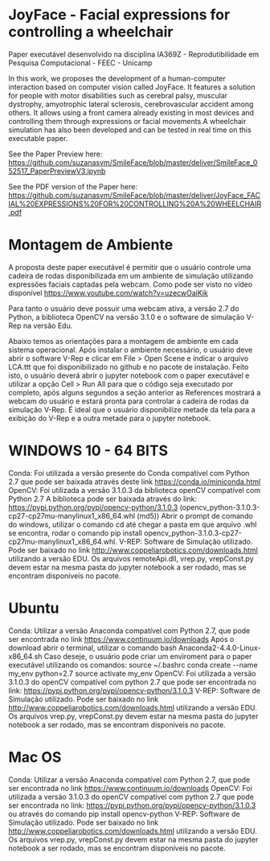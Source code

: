 # JoyFace - Facial expressions for controlling a wheelchair
Paper executável desenvolvido na disciplina IA369Z - Reprodutibilidade em Pesquisa Computacional - FEEC - Unicamp

In this work, we proposes the development of a human-computer interaction based on computer vision called JoyFace. It features a solution for people with motor disabilities such as cerebral palsy, muscular dystrophy, amyotrophic lateral sclerosis, cerebrovascular accident among others. It allows using a front camera already existing in most devices and controlling them through expressions or facial movements.A wheelchair simulation has also been developed and can be tested in real time on this executable paper.

See the Paper Preview here: https://github.com/suzanasvm/SmileFace/blob/master/deliver/SmileFace_052517_PaperPreviewV3.ipynb

See the PDF version of the Paper here: https://github.com/suzanasvm/SmileFace/blob/master/deliver/JoyFace_FACIAL%20EXPRESSIONS%20FOR%20CONTROLLING%20A%20WHEELCHAIR.pdf



# Montagem de Ambiente
A proposta deste paper executável é permitir que o usuário controle uma cadeira de rodas disponibilizada em um ambiente de simulação utilizando expressões faciais captadas pela webcam. 
Como pode ser visto no vídeo disponível https://www.youtube.com/watch?v=uzecwOaiKik

Para tanto o usuário deve possuir uma webcam ativa, a versão 2.7 do Python, a biblioteca OpenCV na versão 3.1.0 e o software de simulação V-Rep na versão Edu.

Abaixo temos as orientações para a montagem de ambiente em cada sistema operacional. Após instalar o ambiente necessário, o usuário deve abrir o software V-Rep e clicar em File > Open Scene e indicar o arquivo LCA.ttt que foi disponibilizado no github e no pacote de instalação. Feito isto, o usuário deverá abrir o jupyter notebook com o paper executável e utilizar a opção Cell > Run All para que o código seja executado por completo, após alguns segundos a seção anterior as References mostrará a webcam do usuário e estará pronta para controlar a cadeira de rodas da simulação V-Rep.
É ideal que o usuário disponibilize metade da tela para a exibição do V-Rep e a outra metade para o jupyter notebook.

# WINDOWS 10 - 64 BITS
Conda: Foi utilizada a versão presente do Conda compatível com Python 2.7 que pode ser baixada através deste link https://conda.io/miniconda.html 
OpenCV: Foi utilizada a versão 3.1.0.3 da biblioteca openCV compatível com Python 2.7 A biblioteca pode ser baixada através do link: https://pypi.python.org/pypi/opencv-python/3.1.0.3 (opencv_python-3.1.0.3-cp27-cp27mu-manylinux1_x86_64.whl (md5)) 
Abrir o prompt de comando do windows, utilizar o comando cd até chegar a pasta em que arquivo .whl se encontra, rodar o comando pip install opencv_python-3.1.0.3-cp27-cp27mu-manylinux1_x86_64.whl. 
V-REP: Software de Simulação utilizado. Pode ser baixado no link http://www.coppeliarobotics.com/downloads.html utilizando a versão EDU. Os arquivos remoteApi.dll, vrep.py, vrepConst.py devem estar na mesma pasta do jupyter notebook a ser rodado, mas se encontram disponíveis no pacote.

# Ubuntu
Conda: Utilizar a versão Anaconda compatível com Python 2.7, que pode ser encontrada no link https://www.continuum.io/downloads 
Após o download abrir o terminal, utilizar o comando bash Anaconda2-4.4.0-Linux-x86_64.sh 
Caso deseje, o usuário pode criar um enviroment para o paper executável utilizando os comandos: 
source ~/.bashrc 
conda create --name my_env python=2.7 
source activate my_env 
OpenCV: Foi utilizada a versão 3.1.0.3 do openCV compatível com python 2.7 que pode ser encontrada no link: https://pypi.python.org/pypi/opencv-python/3.1.0.3 
V-REP: Software de Simulação utilizado. Pode ser baixado no link http://www.coppeliarobotics.com/downloads.html utilizando a versão EDU. Os arquivos vrep.py, vrepConst.py devem estar na mesma pasta do jupyter notebook a ser rodado, mas se encontram disponíveis no pacote.

# Mac OS
Conda: Utilizar a versão Anaconda compatível com Python 2.7, que pode ser encontrada no link https://www.continuum.io/downloads 
OpenCV: Foi utilizada a versão 3.1.0.3 do openCV compatível com python 2.7 que pode ser encontrada no link: https://pypi.python.org/pypi/opencv-python/3.1.0.3 ou através do comando pip install opencv-python 
V-REP: Software de Simulação utilizado. Pode ser baixado no link http://www.coppeliarobotics.com/downloads.html utilizando a versão EDU. Os arquivos vrep.py, vrepConst.py devem estar na mesma pasta do jupyter notebook a ser rodado, mas se encontram disponíveis no pacote.


